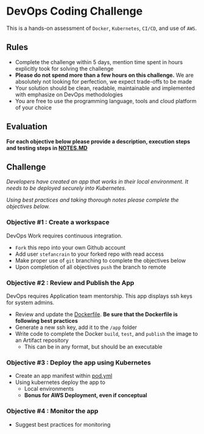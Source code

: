 # DevOps Coding Challenge

This is a hands-on assessment of `Docker`, `Kubernetes`, `CI/CD`, and use of `AWS`.

## Rules

- Complete the challenge within 5 days, mention time spent in hours explicitly took for solving the challenge
- **Please do not spend more than a few hours on this challenge.** We are absolutely not looking for perfection, we expect trade-offs to be made
- Your solution should be clean, readable, maintainable and implemented with emphasize on DevOps methodologies
- You are free to use the programming language, tools and cloud platform of your choice

## Evaluation

**For each objective below please provide a description, execution steps and testing steps in [NOTES.MD](./NOTES.MD)**

## Challenge

_Developers have created an app that works in their local environment. It needs to be deployed securely into Kubernetes._

_Using best practices and taking thorough notes please complete the objectives below._

### Objective #1 : Create a workspace

DevOps Work requires continuous integration.

- `Fork` this repo into your own Github account
- Add user `stefancrain` to your forked repo with read access
- Make proper use of `git` branching to complete the objectives below
- Upon completion of all objectives `push` the branch to remote

### Objective #2 : Review and Publish the App

DevOps requires Application team mentorship. This app displays ssh keys for system admins.

- Review and update the [Dockerfile](./Dockerfile). **Be sure that the Dockerfile is following best practices**
- Generate a new ssh key, add it to the `/app` folder
- Write code to complete the Docker `build`, `test`, and `publish` the image to an Artifact repository
  - This can be in any format, but should be an executable

### Objective #3 : Deploy the app using Kubernetes

- Create an app manifest within [pod.yml](./pod.yml)
- Using kubernetes deploy the app to
  - Local environments
  - **Bonus for AWS Deployment, even if conceptual**

### Objective #4 : Monitor the app

- Suggest best practices for monitoring
